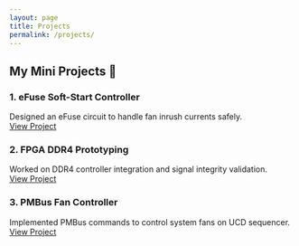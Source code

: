 ```yaml
---
layout: page
title: Projects
permalink: /projects/
---
```


## My Mini Projects 🚀

### 1. eFuse Soft-Start Controller  
Designed an eFuse circuit to handle fan inrush currents safely.  
[View Project](https://github.com/sunilshailons/efuse-softstart)

### 2. FPGA DDR4 Prototyping  
Worked on DDR4 controller integration and signal integrity validation.  
[View Project](https://github.com/sunilshailons/fpga-ddr4)

### 3. PMBus Fan Controller  
Implemented PMBus commands to control system fans on UCD sequencer.  
[View Project](https://github.com/sunilshailons/pmbus-fan-controller)
